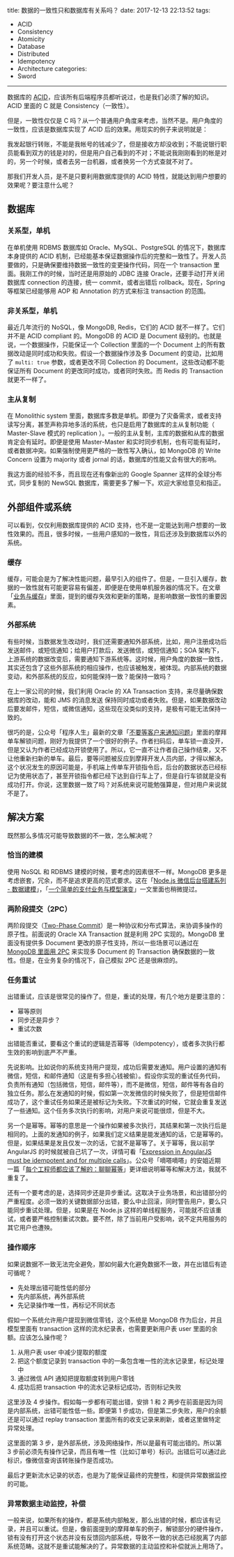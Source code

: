 title: 数据的一致性只和数据库有关系吗？
date: 2017-12-13 22:13:52
tags:
  - ACID
  - Consistency
  - Atomicity
  - Database
  - Distributed
  - Idempotency
  - Architecture
categories:
  - Sword
---

[ACID]: https://en.wikipedia.org/wiki/ACID  

数据库的 [ACID][]，应该所有后端程序员都听说过，也是我们必须了解的知识。ACID 里面的 C 就是 Consistency（一致性）。  

但是，一致性仅仅是 C 吗？从一个普通用户角度来考虑，当然不是。用户角度的一致性，应该是数据库实现了 ACID 后的效果。用现实的例子来说明就是：  

我发起银行转账，不能是我帐号的钱减少了，但是接收方却没收到；不能说银行职员能看到双方的钱是对的，但是用户自己看到的不对；不能说我刚刚看到的帐是对的，另一个时候，或者去另一台机器，或者换另一个方式查就不对了。  

那我们开发人员，是不是只要利用数据库提供的 ACID 特性，就能达到用户想要的效果呢？要注意什么呢？  

## 数据库

### 关系型，单机

在单机使用 RDBMS 数据库如 Oracle、MySQL、PostgreSQL 的情况下，数据库本身提供的 ACID 机制，已经能基本保证数据操作后的完整和一致性了。开发人员要做的，只是确保要维持数据一致性的变更操作代码，同在一个 transaction 里面。我刚工作的时候，当时还是用原始的 JDBC 连接 Oracle，还要手动打开关闭数据库 connection 的连接，统一 commit，或者出错后 rollback。现在，Spring 等框架已经能够用 AOP 和 Annotation 的方式来标注 transaction 的范围。  

### 非关系型，单机

最近几年流行的 NoSQL，像 MongoDB, Redis，它们的 ACID 就不一样了。它们并不是 ACID compliant 的。MongoDB 的 ACID 是 Document 级别的。也就是说，一个数据操作，只能保证一个 Collection 里面的一个 Document 上的所有数据改动是同时成功和失败。假设一个数据操作涉及多 Document 的变动，比如用了 `multi: true` 参数，或者更改不同 Collection 的 Document，这些改动都不能保证所有 Document 的更改同时成功，或者同时失败。而 Redis 的 Transaction 就更不一样了。  

### 主从复制

在 Monolithic system 里面，数据库多数是单机。即便为了灾备需求，或者支持读写分离，甚至声称异地多活的系统，也只是启用了数据库的主从复制功能（ Master-Slave 模式的 replication ）。一般的主从复制，主库的数据和从库的数据肯定会有延时。即便是使用 Master-Master 和实时同步机制，也有可能有延时，或者数据冲突。如果强制使用更严格的一致性写入确认，如 MongoDB 的 Write Concern 设置为 majority 或者 jornal 的话，数据库的性能又会有很大的影响。  

我这方面的经验不多，而且现在还有像新出的 Google Spanner 这样的全球分布式，同步复制的 NewSQL 数据库，需要更多了解一下。欢迎大家给意见和指正。  


## 外部组件或系统

可以看到，仅仅利用数据库提供的 ACID 支持，也不是一定能达到用户想要的一致性效果的。而且，很多时候，一些用户感知的一致性，背后还涉及到数据库以外的系统。  

### 缓存

[业务与缓存]: http://www.thinkingincrowd.me/2017/05/02/cache-and-business-characteristics/  

缓存，可能会是为了解决性能问题，最早引入的组件了。但是，一旦引入缓存，数据的一致性就有可能更容易有偏差，即便是在使用单机服务器的情况下。在文章「[业务与缓存][]」里面，提到的缓存失效和更新的策略，是影响数据一致性的重要因素。  

### 外部系统

有些时候，当数据发生改动时，我们还需要通知外部系统，比如，用户注册成功后发送邮件，或短信通知；给用户打款后，发送微信，或短信通知；SOA 架构下，上游系统的数据改变后，需要通知下游系统等。这时候，用户角度的数据一致性，其实还包含了这些外部系统的相应操作，也应该被触发，被体现。内部系统的数据变动，和外部系统的反应，如何能保持一致？能保持一致吗？  

在上一家公司的时候，我们利用 Oracle 的 XA Transaction 支持，来尽量确保数据库的改动，能和 JMS 的消息发送 保持同时成功或者失败。但是，如果数据改动后要发邮件，短信，或微信通知，这些现在没类似的支持，是极有可能无法保持一致的。  

[不要等客户来通知问题]: http://mp.weixin.qq.com/s/zvviHdTpXaeHKLhtGVx26w  

很巧的是，公众号「程序人生」最新的文章「[不要等客户来通知问题][]」里面的摩拜单车解锁问题，刚好为我提供了一个很好的例子。作者扫码后，单车锁一直没开，但是又认为作者已经成功开锁使用了。所以，它一直不让作者自己操作结束，又不让他重新扫新的单车。最后，要等问题被反应到摩拜开发人员内部，才得以解决。这个状况发生的原因可能是，手机端上传单车开锁指令后，后台的数据状态已经标记为使用状态了，甚至开锁指令都已经下达到自行车上了，但是自行车锁就是没有成功打开。你说，这里数据一致了吗？对系统来说可能勉强算是，但对用户来说就不是了。  


## 解决方案

既然那么多情况可能导致数据的不一致，怎么解决呢？  

### 恰当的建模

[一个简单的支付业务与模型演变]: http://www.thinkingincrowd.me/2017/11/11/model-evolvement-for-a-simple-payment-system/  
[Node.js 微信后台搭建系列 - 数据建模]: http://www.thinkingincrowd.me/2016/11/13/Node-js-Wechat-Web-App-Tutorial-Data-Modeling/  

使用 NoSQL 和 RDBMS 建模的时候，要考虑的因素很不一样。MongoDB 更多是考虑嵌套，冗余，而不是追求更高的范式要求。这在「[Node.js 微信后台搭建系列 - 数据建模][]」，「[一个简单的支付业务与模型演变][]」一文里面也稍微提过。  

### 两阶段提交（2PC）

[Two-Phase Commit]: https://en.wikipedia.org/wiki/Two-phase_commit_protocol  
[MongoDB 里面用 2PC]: https://docs.mongodb.com/manual/tutorial/perform-two-phase-commits/  

两阶段提交（[Two-Phase Commit][]）是一种协议和分布式算法，来协调多操作的原子性。前面说的 Oracle XA Transaction 就是利用 2PC 实现的。MongoDB 里面没有提供多 Document 更改的原子性支持，所以一些场景可以通过在 [MongoDB 里面用 2PC][] 来实现多 Document 的 Transaction 确保数据的一致性。但是，在业务复杂的情况下，自己模拟 2PC 还是很麻烦的。  

### 任务重试

出错重试，应该是很常见的操作了。但是，重试的处理，有几个地方是要注意的：  

* 幂等原则  
* 同步还是异步？  
* 重试次数  

出错能否重试，要看这个重试的逻辑是否幂等（Idempotency），或者多次执行都生效的影响到底严不严重。  

先说影响。比如说你的系统支持用户提现，成功后需要发通知。用户设置的通知有微信，短信，和邮件通知（这是有多担心钱被偷）。假设你实现的重试任务代码，负责所有通知（包括微信，短信，邮件等），而不是微信，短信，邮件等有各自的独立任务。那么在发通知的时候，假如第一次发微信的时候失败了，但是短信邮件成功了，这个重试任务如果还是被标记为失败。下次重试的时候，它就会重复发送了一些通知。这个任务多次执行的影响，对用户来说可能很烦，但是不大。  

[每个工程师都应该了解的：聊聊幂等]: https://mp.weixin.qq.com/s/EDkuMW5-hdIxs2GXMFnj_Q  
[Expression in AngularJS must be idempotent and for multiple calls]: http://www.thinkingincrowd.me/2013/02/02/expression-in-angularjs-must-be-idempotent-and-for-multiple-calls/  

另一个是幂等。幂等的意思是一个操作如果被多次执行，其结果和第一次执行后是相同的。上面的发通知的例子，如果我们定义结果是能发通知的话，它是幂等的。但是，如果结果是发且仅发一次的话，它就不是幂等了。关于幂等，我以前学 AngularJS 的时候就被自己坑了一次，详情可看「[Expression in AngularJS must be idempotent and for multiple calls][]」。公众号「嘀嗒嘀嗒」的安姐近期一篇「[每个工程师都应该了解的：聊聊幂等][]」更详细说明幂等和解决方法，我就不重复了。  

还有一个要考虑的是，选择同步还是异步重试。这取决于业务场景，和出错部分的严重程度。必须一致的关键数据部分出错，要么中止回滚，同时警告用户，要么只能同步重试处理。但是，如果是在 Node.js 这样的单线程服务，可能就不应该重试，或者要严格控制重试次数。要不然，除了当前用户受影响，说不定共用服务的其它用户也遭殃。  

### 操作顺序

如果说数据不一致无法完全避免，那如何最大化避免数据不一致，并在出错后有迹可循呢？  

* 先处理出错可能性低的部分  
* 先内部系统，再外部系统  
* 先记录操作唯一性，再标记不同状态  

假如一个系统允许用户提现到微信零钱，这个系统是 MongoDB 作为后台，并且模型里面有 transaction 这样的流水纪录表，也需要更新用户表 user 里面的余额。应该怎么操作呢？  

1. 从用户表 user 中减少提取的额度  
2. 把这个额度记录到 transaction 中的一条包含唯一性的流水记录里，标记处理中  
3. 通过微信 API 通知把提取额度转到用户零钱 
4. 成功后把 transaction 中的流水记录标记成功，否则标记失败  

这里涉及 4 步操作。假如每一步都有可能出错，安排 1 和 2 两步在前面是因为同是内部系统，出错可能性低一些。即便第 1 步成功，但是第二步失败，用户的余额还是可以通过 replay transaction 里面所有的收支记录来刷新，或者这里做特定异常处理。  

这里面的第 3 步，是外部系统，涉及网络操作，所以是最有可能出错的。所以第 3 步前必须先有操作记录，而且有唯一性（比如订单号）标识。出错后可以通过此标识，像微信查询该转账操作是否成功。  

最后才更新流水记录的状态，也是为了能保证最终的完整性，和提供异常数据监控的可能。  

### 异常数据主动监控，补偿

一般来说，如果所有的操作，都是系统内部触发，那么出错的时候，都应该有记录，并且可以重试。但是，像前面提到的摩拜单车的例子，解锁部分的硬件操作，锁有没有打开这个状态并没有反馈回内部系统，导致不一致的状态已经脱离了内部系统范畴。这就不是重试能解决的了。异常数据的主动监控和补偿就派上用场了。  
